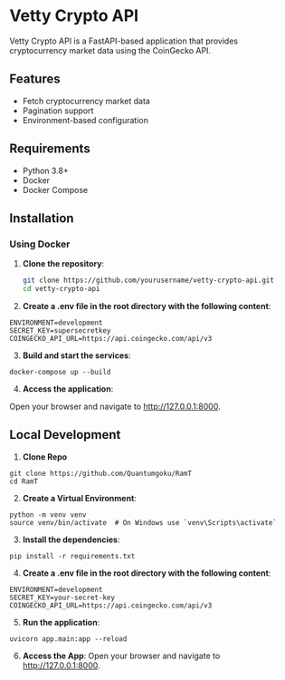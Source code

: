 # Vetty Crypto API

Vetty Crypto API is a FastAPI-based application that provides cryptocurrency market data using the CoinGecko API.

## Features

- Fetch cryptocurrency market data
- Pagination support
- Environment-based configuration

## Requirements

- Python 3.8+
- Docker
- Docker Compose

## Installation

### Using Docker

1. **Clone the repository**:

   ```bash
   git clone https://github.com/yourusername/vetty-crypto-api.git
   cd vetty-crypto-api
   ```
2. **Create a .env file in the root directory with the following content**:
```
ENVIRONMENT=development
SECRET_KEY=supersecretkey
COINGECKO_API_URL=https://api.coingecko.com/api/v3
```
3. **Build and start the services**:
```
docker-compose up --build
```
4. **Access the application**:

Open your browser and navigate to http://127.0.0.1:8000.

## Local Development

1. **Clone Repo**

```
git clone https://github.com/Quantumgoku/RamT
cd RamT
```

2. **Create a Virtual Environment**:
```
python -m venv venv
source venv/bin/activate  # On Windows use `venv\Scripts\activate`
```

3. **Install the dependencies**:
```
pip install -r requirements.txt
```

4. **Create a .env file in the root directory with the following content**:

```
ENVIRONMENT=development
SECRET_KEY=your-secret-key
COINGECKO_API_URL=https://api.coingecko.com/api/v3
```
5. **Run the application**:

```
uvicorn app.main:app --reload
```

6. **Access the App**:
Open your browser and navigate to http://127.0.0.1:8000.